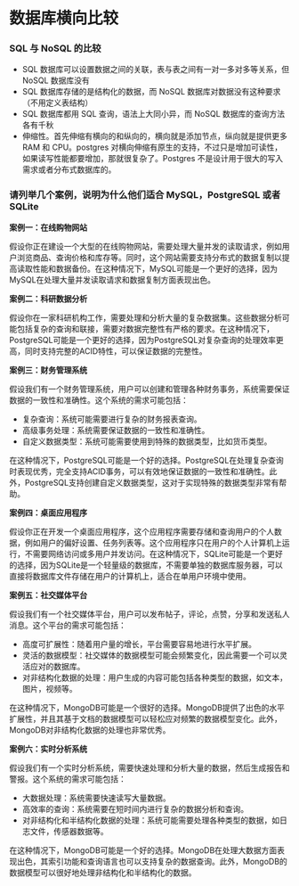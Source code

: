 # 数据库横向比较

### SQL 与 NoSQL 的比较
- SQL 数据库可以设置数据之间的关联，表与表之间有一对一多对多等关系，但 NoSQL 数据库没有
- SQL 数据库存储的是结构化的数据，而 NoSQL 数据库对数据没有这种要求（不用定义表结构）
- SQL 数据库都用 SQL 查询，语法上大同小异，而 NoSQL 数据库的查询方法各有千秋
- 伸缩性。首先伸缩有横向的和纵向的，横向就是添加节点，纵向就是提供更多 RAM 和 CPU。postgres 对横向伸缩有原生的支持，不过只是增加可读性，如果读写性能都要增加，那就很复杂了。Postgres 不是设计用于很大的写入需求或者分布式数据库的。

### 请列举几个案例，说明为什么他们适合 MySQL，PostgreSQL 或者 SQLite
**案例一：在线购物网站**

假设你正在建设一个大型的在线购物网站，需要处理大量并发的读取请求，例如用户浏览商品、查询价格和库存等。同时，这个网站需要支持分布式的数据复制以提高读取性能和数据备份。在这种情况下，MySQL可能是一个更好的选择，因为MySQL在处理大量并发读取请求和数据复制方面表现出色。

**案例二：科研数据分析**

假设你在一家科研机构工作，需要处理和分析大量的复杂数据集。这些数据分析可能包括复杂的查询和联接，需要对数据完整性有严格的要求。在这种情况下，PostgreSQL可能是一个更好的选择，因为PostgreSQL对复杂查询的处理效率更高，同时支持完整的ACID特性，可以保证数据的完整性。

**案例三：财务管理系统**

假设我们有一个财务管理系统，用户可以创建和管理各种财务事务，系统需要保证数据的一致性和准确性。这个系统的需求可能包括：

- 复杂查询：系统可能需要进行复杂的财务报表查询。
- 高级事务处理：系统需要保证数据的一致性和准确性。
- 自定义数据类型：系统可能需要使用到特殊的数据类型，比如货币类型。

在这种情况下，PostgreSQL可能是一个好的选择。PostgreSQL在处理复杂查询时表现优秀，完全支持ACID事务，可以有效地保证数据的一致性和准确性。此外，PostgreSQL支持创建自定义数据类型，这对于实现特殊的数据类型非常有帮助。

**案例四：桌面应用程序**

假设你正在开发一个桌面应用程序，这个应用程序需要存储和查询用户的个人数据，例如用户的偏好设置、任务列表等。这个应用程序只在用户的个人计算机上运行，不需要网络访问或多用户并发访问。在这种情况下，SQLite可能是一个更好的选择，因为SQLite是一个轻量级的数据库，不需要单独的数据库服务器，可以直接将数据库文件存储在用户的计算机上，适合在单用户环境中使用。

**案例五：社交媒体平台**

假设我们有一个社交媒体平台，用户可以发布帖子，评论，点赞，分享和发送私人消息。这个平台的需求可能包括：

- 高度可扩展性：随着用户量的增长，平台需要容易地进行水平扩展。
- 灵活的数据模型：社交媒体的数据模型可能会频繁变化，因此需要一个可以灵活应对的数据库。
- 对非结构化数据的处理：用户生成的内容可能包括各种类型的数据，如文本，图片，视频等。

在这种情况下，MongoDB可能是一个很好的选择。MongoDB提供了出色的水平扩展性，并且其基于文档的数据模型可以轻松应对频繁的数据模型变化。此外，MongoDB对非结构化数据的处理也非常优秀。

**案例六：实时分析系统**

假设我们有一个实时分析系统，需要快速处理和分析大量的数据，然后生成报告和警报。这个系统的需求可能包括：

- 大数据处理：系统需要快速读写大量数据。
- 高效率的查询：系统需要在短时间内进行复杂的数据分析和查询。
- 对非结构化和半结构化数据的处理：系统可能需要处理各种类型的数据，如日志文件，传感器数据等。

在这种情况下，MongoDB可能是一个好的选择。MongoDB在处理大数据方面表现出色，其索引功能和查询语言也可以支持复杂的数据查询。此外，MongoDB的数据模型可以很好地处理非结构化和半结构化的数据。